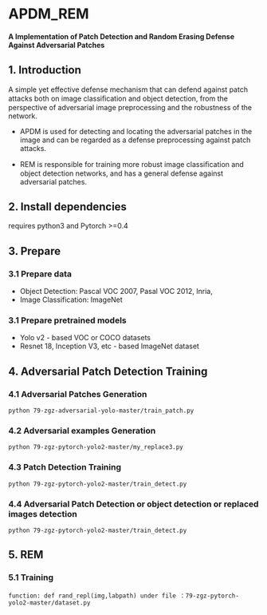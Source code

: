 # APDM_REM

#### A Implementation of Patch Detection and Random Erasing Defense Against Adversarial Patches

## 1. Introduction

A simple yet effective defense mechanism that can defend against patch attacks both on image classiﬁcation and object detection, from the perspective of adversarial image preprocessing and the robustness of the network. 

* APDM is used for detecting and locating the adversarial patches in the image and can be regarded as a defense preprocessing against patch attacks. 

* REM is responsible for training more robust image classiﬁcation and object detection networks, and has a general defense against adversarial patches.

## 2. Install dependencies

requires python3 and Pytorch >=0.4

## 3. Prepare

### 3.1 Prepare data

* Object Detection: Pascal VOC 2007, Pasal VOC 2012, Inria,
* Image Classification:  ImageNet

### 3.1 Prepare pretrained models

* Yolo v2 - based VOC or COCO datasets
* Resnet 18, Inception V3, etc - based ImageNet dataset

## 4. Adversarial Patch Detection Training

### 4.1 Adversarial Patches Generation

    python 79-zgz-adversarial-yolo-master/train_patch.py

### 4.2 Adversarial examples Generation

    python 79-zgz-pytorch-yolo2-master/my_replace3.py

### 4.3 Patch Detection Training

    python 79-zgz-pytorch-yolo2-master/train_detect.py
    
### 4.4 Adversarial Patch Detection or object detection or replaced images detection

    python 79-zgz-pytorch-yolo2-master/train_detect.py
    
## 5. REM

### 5.1 Training

    function: def rand_repl(img,labpath) under file ：79-zgz-pytorch-yolo2-master/dataset.py  
    
